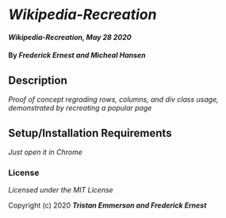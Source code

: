 # _Wikipedia-Recreation_

#### _Wikipedia-Recreation, May 28 2020_

#### By _**Frederick Ernest and Micheal Hansen**_

## Description

_Proof of concept regrading rows, columns, and div class usage, demonstrated by recreating a popular page_

## Setup/Installation Requirements

_Just open it in Chrome_

### License

*Licensed under the MIT License*

Copyright (c) 2020 **_Tristan Emmerson and Frederick Ernest_**